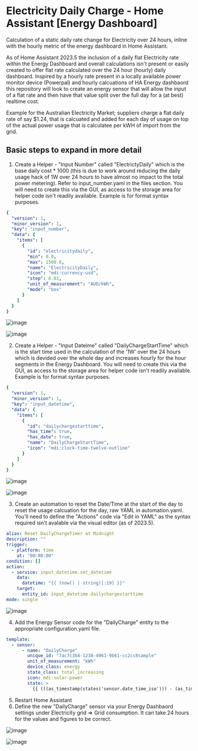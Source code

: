 # Electricity Daily Charge - Home Assistant [Energy Dashboard]
Calculation of a static daily rate change for Electricity over 24 hours, inline with the hourly metric of the energy dashboard in Home Assistant.

As of Home Assistant 2023.5 the inclusion of a daily flat Electricity rate within the Energy Dashboard and overall calculations isn't present or easily created to offer flat rate calculated over the 24 hour (hourly) daily dashboard.  Inspired by a hourly rate present in a locally available power monitor device (Powerpal) and hourly calcuations of HA Energy dashbaord this repository will look to create an energy sensor that will allow the input of a flat rate and then have that value split over the full day for a (at best) realtime cost.

Example for the Australian Electricity Market; suppliers charge a flat daily rate of say $1.24, that is calcuated and added for each day of usage on top of the actual power usage that is calculatee per kWH of import from the grid.

## Basic steps to expand in more detail

1. Create a Helper - "Input Number" called "ElectrictyDaily" which is the base daily cost * 1000 (this is due to work around reducing the daily usage hack of 1W over 24 hours to have almost no impact to the total power metering).  Refer to input_number.yaml in the files section.  You will need to create this via the GUI, as access to the storage area for helper code isn't readily available.  Example is for format syntax purposes.
```yaml
{
  "version": 1,
  "minor_version": 1,
  "key": "input_number",
  "data": {
    "items": [
      {
        "id": "electricitydaily",
        "min": 0.0,
        "max": 1500.0,
        "name": "ElectricityDaily",
        "icon": "mdi:currency-usd",
        "step": 0.01,
        "unit_of_measurement": "AUD/kWh",
        "mode": "box"
      }
    ]
  }
}
```
![image](https://user-images.githubusercontent.com/84074944/236602934-6b74bd3e-8dc6-4f31-92e6-7c689256d119.png)

![image](https://user-images.githubusercontent.com/84074944/236602914-010a9213-4925-443b-bd8e-7fd82c9df4be.png)

2. Create a Helper - "Input Dateime" called "DailyChargeStartTime" which is the start time used in the calculation of the '1W' over the 24 hours which is devided over the whole day and increases hourly for the hour segments in the Energy Dashboard. You will need to create this via the GUI, as access to the storage area for helper code isn't readily available.  Example is for format syntax purposes.
```yaml
{
  "version": 1,
  "minor_version": 1,
  "key": "input_datetime",
  "data": {
    "items": [
      {
        "id": "dailychargestarttime",
        "has_time": true,
        "has_date": true,
        "name": "DailyChargeStartTime",
        "icon": "mdi:clock-time-twelve-outline"
      }
    ]
  }
}
```
![image](https://user-images.githubusercontent.com/84074944/236603011-909859c3-4f39-41b3-a061-93f18aad32e8.png)

![image](https://user-images.githubusercontent.com/84074944/236602979-37dc30e4-7e49-478d-821d-657156c87714.png)

3. Create an automation to reset the Date/Time at the start of the day to reset the usage calcuation for the day, raw YAML in automation.yaml. You'll need to define the "Actions" code via "Edit in YAML" as the syntax required isn't avalable via the visual editor (as of 2023.5).
```yaml
alias: Reset DailyChargeTimer at Midnight
description: ""
trigger:
  - platform: time
    at: "00:00:00"
condition: []
action:
  - service: input_datetime.set_datetime
    data:
      datetime: "{{ (now() | string)[:19] }}"
    target:
      entity_id: input_datetime.dailychargestarttime
mode: single
  ```
  ![image](https://user-images.githubusercontent.com/84074944/236603175-9f391dfa-cf62-4e15-9ff8-d3f0052b47cc.png)

4. Add the Energy Sensor code for the "DailyCharge" entity to the appropriate configuration.yaml file.
```yaml
template:
  - sensor:
      - name: "DailyCharge"
        unique_id: "7ac7c3b4-1238-4961-9b61-cc2cc8sample"
        unit_of_measurement: "kWh"
        device_class: energy
        state_class: total_increasing
        icon: mdi:solar-power
        state: >
          {{ (((as_timestamp(states('sensor.date_time_iso'))) - (as_timestamp(states('input_datetime.dailychargestarttime')))) / 86400 * 0.001) | round(5) }}
```
5. Restart Home Assistant
6. Define the new "DailyCharge" sensor via your Energy Dashbaord settings under Electricity grid => Grid consumption.  It can take 24 hours for the values and figures to be correct.

![image](https://user-images.githubusercontent.com/84074944/236603235-3011472a-8c6e-4a51-a783-dc146422c32b.png)

![image](https://user-images.githubusercontent.com/84074944/236602812-069a9678-6892-45f0-b5c8-c5f92531cb3b.png)

